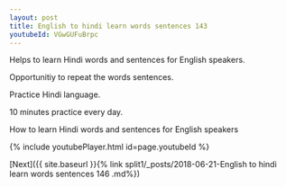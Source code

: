 ```yaml
---
layout: post
title: English to hindi learn words sentences 143 
youtubeId: VGwGUFuBrpc
---
```

 
 
Helps to learn Hindi words and sentences for English speakers.

Opportunitiy to repeat the words sentences. 

Practice Hindi language. 
 
10 minutes practice every day. 
 
How to learn Hindi words and sentences for English speakers 
 
{% include youtubePlayer.html id=page.youtubeId %}
 
 
[Next]({{ site.baseurl }}{% link  split1/_posts/2018-06-21-English to hindi learn words sentences 146 .md%})
 

